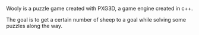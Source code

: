 Wooly is a puzzle game created with PXG3D, a game engine created in c++.

The goal is to get a certain number of sheep to a goal while solving some puzzles along the way.
